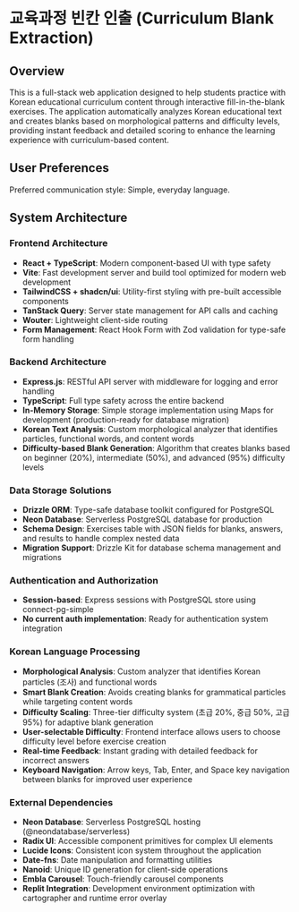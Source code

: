 # 교육과정 빈칸 인출 (Curriculum Blank Extraction)

## Overview

This is a full-stack web application designed to help students practice with Korean educational curriculum content through interactive fill-in-the-blank exercises. The application automatically analyzes Korean educational text and creates blanks based on morphological patterns and difficulty levels, providing instant feedback and detailed scoring to enhance the learning experience with curriculum-based content.

## User Preferences

Preferred communication style: Simple, everyday language.

## System Architecture

### Frontend Architecture
- **React + TypeScript**: Modern component-based UI with type safety
- **Vite**: Fast development server and build tool optimized for modern web development
- **TailwindCSS + shadcn/ui**: Utility-first styling with pre-built accessible components
- **TanStack Query**: Server state management for API calls and caching
- **Wouter**: Lightweight client-side routing
- **Form Management**: React Hook Form with Zod validation for type-safe form handling

### Backend Architecture
- **Express.js**: RESTful API server with middleware for logging and error handling
- **TypeScript**: Full type safety across the entire backend
- **In-Memory Storage**: Simple storage implementation using Maps for development (production-ready for database migration)
- **Korean Text Analysis**: Custom morphological analyzer that identifies particles, functional words, and content words
- **Difficulty-based Blank Generation**: Algorithm that creates blanks based on beginner (20%), intermediate (50%), and advanced (95%) difficulty levels

### Data Storage Solutions
- **Drizzle ORM**: Type-safe database toolkit configured for PostgreSQL
- **Neon Database**: Serverless PostgreSQL database for production
- **Schema Design**: Exercises table with JSON fields for blanks, answers, and results to handle complex nested data
- **Migration Support**: Drizzle Kit for database schema management and migrations

### Authentication and Authorization
- **Session-based**: Express sessions with PostgreSQL store using connect-pg-simple
- **No current auth implementation**: Ready for authentication system integration

### Korean Language Processing
- **Morphological Analysis**: Custom analyzer that identifies Korean particles (조사) and functional words
- **Smart Blank Creation**: Avoids creating blanks for grammatical particles while targeting content words
- **Difficulty Scaling**: Three-tier difficulty system (초급 20%, 중급 50%, 고급 95%) for adaptive blank generation
- **User-selectable Difficulty**: Frontend interface allows users to choose difficulty level before exercise creation
- **Real-time Feedback**: Instant grading with detailed feedback for incorrect answers
- **Keyboard Navigation**: Arrow keys, Tab, Enter, and Space key navigation between blanks for improved user experience

### External Dependencies
- **Neon Database**: Serverless PostgreSQL hosting (@neondatabase/serverless)
- **Radix UI**: Accessible component primitives for complex UI elements
- **Lucide Icons**: Consistent icon system throughout the application
- **Date-fns**: Date manipulation and formatting utilities
- **Nanoid**: Unique ID generation for client-side operations
- **Embla Carousel**: Touch-friendly carousel components
- **Replit Integration**: Development environment optimization with cartographer and runtime error overlay